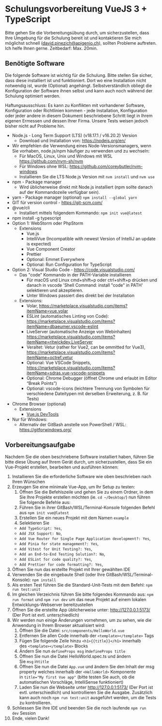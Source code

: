 # Schulungsvorbereitung VueJS 3 + TypeScript

Bitte gehen Sie die Vorbereitungsübung durch, um sicherzustellen, dass Ihre Umgebung für die Schulung bereit ist und kontaktieren Sie mich möglichst schnell ([david.pinezich@apigenio.ch](mailto:david.pinezich@apigenio.ch)), sollten Probleme auftreten. Ich helfe Ihnen gerne. Zeitbedarf: Max. 20min.

## Benötigte Software

Die folgende Software ist wichtig für die Schulung. Bitte stellen Sie sicher, dass diese installiert ist und funktioniert. Dort wo eine Installation nicht notwendig ist, wurde (Optional) angehängt. Selbstverständlich obliegt die Konfiguration der Software ihnen selbst und kann auch noch während der Schulung optimiert werden.

Haftungsausschluss: Es kann zu Konflikten mit vorhandener Software, Konfiguration oder Richtlinien kommen - jede Installation, Konfiguration oder jeder andere in diesem Dokument beschriebene Schritt liegt in Ihrem eigenen Ermessen und dessen Ihrer Firma. Unsere Tests weisen jedoch bisher nicht auf Probleme hin.

- Node.js - Long Term Support (LTS) (v18.17.1 / v16.20.2) Version
    - Download und Installation von: https://nodejs.org/en/
- Wir empfehlen die Verwendung eines Node-Versionsmanagers, wenn Sie vorhaben, node.js/npm häufiger zu verwenden und zu wechseln:
    - Für MacOS, Linux, Unix und Windows mit WSL https://github.com/nvm-sh/nvm
    - Für Windows ohne WSL: https://github.com/coreybutler/nvm-windows
    - Installieren Sie die LTS Node.js Version mit `nvm install` und `nvm use`
- npm - Package manager
    - Wird üblicherweise direkt mit Node.js installiert (npm sollte danach auf der Kommandozeile verfügbar sein).
- yarn - Package manager (optional) `npm install --global yarn`
- GIT für version control - https://git-scm.com/
- @vue/cli
    - Installiert mittels folgendem Kommando: `npm init vue@latest`
- npm install -g typescript
- Option 1: WebStorm oder PhpStorm
    - Extensions
        - Vue.js
        - IntelliVue (Incompatible with newest Version of IntelliJ an update is expected)
        - Vue Component Creator
        - Prettier
        - Optional: Emmet Everywhere
        - Optional: Run Configuration for TypeScript
- Option 2: Visual Studio Code - https://code.visualstudio.com/
    - Das "code" Kommando in der PATH-Variable installieren
        - Für macOS und Linux cmd+shift+p oder ctrl+shift+p drücken und danach in vscode 'Shell Command: install "code" in PATH' selektieren und akzeptieren.
        - Unter Windows passiert dies direkt bei der Installation
    - Extensions:
        - Volar, https://marketplace.visualstudio.com/items?itemName=vue.volar
        - ESLint (automatisches Linting von Code): https://marketplace.visualstudio.com/items?itemName=dbaeumer.vscode-eslint
        - LiveServer (automatische Anzeige von Webinhalten) https://marketplace.visualstudio.com/items?itemName=ritwickdey.LiveServer
        - Veraltet: Vetur (rather for Vue2, can be ommitted for Vue3), https://marketplace.visualstudio.com/items?itemName=octref.vetur
        - Optional: Vue VSCode Snippets, https://marketplace.visualstudio.com/items?itemName=sdras.vue-vscode-snippets
        - Optional: Chrome Debugger (öffnet Chrome und erlaubt im Editor “Break Points”)
        - Optional: vscode-icons (leichtere Trennung von Symbolen für verschiedene Dateitypen mit derselben Erweiterung, z. B. für Tests)
- Chrome Browser (optional)
    - Extensions
        - [Vue.js DevTools](https://chrome.google.com/webstore/detail/vuejs-devtools/nhdogjmejiglipccpnnnanhbledajbpd?hl=en)
- Nur für Windows:
    - Alternativ der GitBash anstelle von PowerShell / WSL: https://gitforwindows.org/

## Vorbereitungsaufgabe

Nachdem Sie die oben beschriebene Software installiert haben, führen Sie bitte diese Übung auf Ihrem Gerät durch, um sicherzustellen, dass Sie ein Vue-Projekt erstellen, bearbeiten und ausführen können:

1. Installieren Sie die erforderliche Software wie oben beschrieben nach Ihren Wünschen
2. Erzeugen Sie eine minimale Vue-App, um Ihr Setup zu testen:
    1. Öffnen Sie die Befehlszeile und gehen Sie zu einem Ordner, in dem Sie Ihre Projekte erstellen möchten (ie. `cd ~/Desktop/`) nun führen Sie folgende Befehle aus:
    2. Führen Sie in ihrer  GitBash/WSL/Terminal-Konsole folgenden Befehl aus `npm init vue@latest`
    3. Erstellen Sie ein neues Projekt mit dem Namen `example`
    4. Selektieren Sie
    - `Add TypeScript: Yes`,
    - `Add JSX Support: No`,
    - `Add Vue Router for Single Page Application development?: Yes`,
    - `Add Pinia for state management?: Yes`,
    - `Add Vitest for Unit Testing?: Yes`,
    - `Add an End-to-End Testing Solution?: No`,
    - `Add ESLint for code quality?: Yes`,
    - `Add Prettier for code formatting?: Yes`,
3. Öffnen Sie nun das erstellte Projekt mit Ihrer gewählten IDE
4. Verwenden Sie die eingebaute Shell (oder Ihre GitBash/WSL/Terminal-Konsole): `npm install`
5. Als ersten Test führen Sie die Standard-Unit-Tests mit dem Befehl: `npm run test:unit`
6. Im gleichen Verzeichnis führen Sie bitte folgendes Kommando aus: `npm run format` und `npm run dev` um das neue Projekt auf einem lokalen Entwicklungs-Webserver bereitzustellen
7. Öffnen Sie die erstellte App üblicherweise unter: http://127.0.0.1:5173/ (Der Port ist evtl. unterschiedlich)
8. Wir werden nun einige Änderungen vornehmen, um zu sehen, wie die Anwendung in Ihrem Browser aktualisiert wird:
    1. Öffnen Sie die Datei: `src/components/HelloWorld.vue`
    2. Entfernen Sie allen Code innerhalb der `<template></template>` Tags
    3. Fügen Sie folgende Zeile hinzu `<h1>{{title}}</h1>` innerhalb des `<template></template>` Blocks
    4. Ändern Sie nun `defineProps msg` in`defineProps title`
    5. Öffnen Sie nun die Datei HelloWorld.spec.ts und ändern Sie `msg` in`title`
    6. Öffnen Sie nun die Datei `App.vue` und ändern Sie den Inhalt der msg property welches innerhalb der `<HelloWorld>` Komponente in `title="My first Vue app"` (bitte testen Sie auch, ob die automatischen Vorschläge, IntelliSense funktioniert)
    7. Laden Sie nun die Webseite unter http://127.0.0.1:5173/ (Der Port ist evtl. unterschiedlich) und kontrollieren Sie die Ausgabe. Zusätzlich kann auch noch `npm run test:unit` ausgeführt werden, um die Tests zu kontrollieren.
9. Schliessen Sie ihre IDE und beenden Sie die noch laufende `npm run dev` Session
10. Ende, vielen Dank!